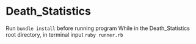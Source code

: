 # Death_Statistics

Run `bundle install` before running program
While in the Death_Statistics root directory, in terminal input `ruby runner.rb`
